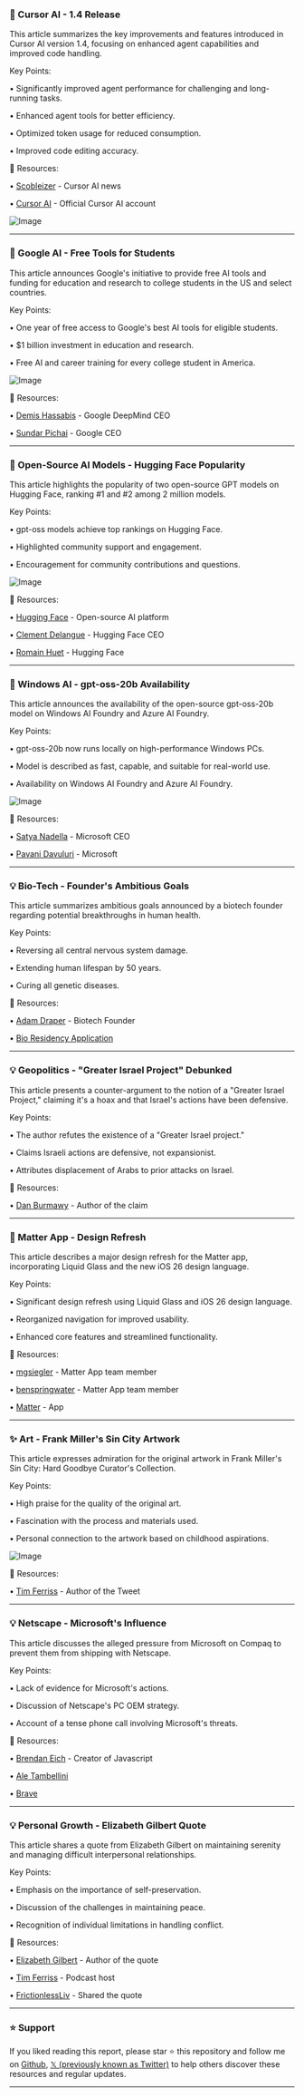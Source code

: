### 🤖 Cursor AI - 1.4 Release

This article summarizes the key improvements and features introduced in Cursor AI version 1.4, focusing on enhanced agent capabilities and improved code handling.

Key Points:

• Significantly improved agent performance for challenging and long-running tasks.

• Enhanced agent tools for better efficiency.

• Optimized token usage for reduced consumption.


• Improved code editing accuracy.


🔗 Resources:

• [Scobleizer](https://x.com/Scobleizer) -  Cursor AI news

• [Cursor AI](https://x.com/cursor_ai) - Official Cursor AI account

![Image](https://x.com/cursor_ai/status/1953233094603096532/analytics)


---
### 🚀 Google AI - Free Tools for Students

This article announces Google's initiative to provide free AI tools and funding for education and research to college students in the US and select countries.

Key Points:

• One year of free access to Google's best AI tools for eligible students.

• $1 billion investment in education and research.

• Free AI and career training for every college student in America.


![Image](https://pbs.twimg.com/media/GxrkRDEWQAABo70?format=jpg&name=small)

🔗 Resources:

• [Demis Hassabis](https://x.com/demishassabis) - Google DeepMind CEO

• [Sundar Pichai](https://x.com/sundarpichai) - Google CEO


---
### 🤖 Open-Source AI Models - Hugging Face Popularity

This article highlights the popularity of two open-source GPT models on Hugging Face, ranking #1 and #2 among 2 million models.

Key Points:

• gpt-oss models achieve top rankings on Hugging Face.

• Highlighted community support and engagement.

• Encouragement for community contributions and questions.


![Image](https://pbs.twimg.com/media/Gxs2ySLbQAAtphd?format=jpg&name=small)

🔗 Resources:

• [Hugging Face](https://x.com/huggingface) - Open-source AI platform

• [Clement Delangue](https://x.com/ClementDelangue) - Hugging Face CEO

• [Romain Huet](https://x.com/romainhuet) - Hugging Face


---
### 🤖 Windows AI - gpt-oss-20b Availability

This article announces the availability of the open-source gpt-oss-20b model on Windows AI Foundry and Azure AI Foundry.

Key Points:

• gpt-oss-20b now runs locally on high-performance Windows PCs.

• Model is described as fast, capable, and suitable for real-world use.

• Availability on Windows AI Foundry and Azure AI Foundry.


![Image](https://pbs.twimg.com/amplify_video_thumb/1953157611970543618/img/sJtnMneLh2ad-xoi.jpg)

🔗 Resources:

• [Satya Nadella](https://x.com/satyanadella) - Microsoft CEO

• [Pavani Davuluri](https://x.com/pavandavuluri) - Microsoft


---
### 💡 Bio-Tech - Founder's Ambitious Goals

This article summarizes ambitious goals announced by a biotech founder regarding potential breakthroughs in human health.

Key Points:

• Reversing all central nervous system damage.

• Extending human lifespan by 50 years.

• Curing all genetic diseases.


🔗 Resources:

• [Adam Draper](https://x.com/AdamDraper) - Biotech Founder

• [Bio Residency Application](https://t.co/xwwVPIOJqd)


---
### 💡 Geopolitics - "Greater Israel Project" Debunked

This article presents a counter-argument to the notion of a "Greater Israel Project," claiming it's a hoax and that Israel's actions have been defensive.

Key Points:

• The author refutes the existence of a "Greater Israel project."

• Claims Israeli actions are defensive, not expansionist.

• Attributes displacement of Arabs to prior attacks on Israel.


🔗 Resources:

• [Dan Burmawy](https://x.com/DanBurmawy) - Author of the claim


---
### 🚀 Matter App - Design Refresh

This article describes a major design refresh for the Matter app, incorporating Liquid Glass and the new iOS 26 design language.

Key Points:

• Significant design refresh using Liquid Glass and iOS 26 design language.

• Reorganized navigation for improved usability.

• Enhanced core features and streamlined functionality.


🔗 Resources:

• [mgsiegler](https://x.com/mgsiegler) - Matter App team member

• [benspringwater](https://x.com/benspringwater) - Matter App team member

• [Matter](https://x.com/matter) - App


---
### ✨ Art - Frank Miller's Sin City Artwork

This article expresses admiration for the original artwork in Frank Miller's Sin City: Hard Goodbye Curator's Collection.


Key Points:

• High praise for the quality of the original art.

• Fascination with the process and materials used.

• Personal connection to the artwork based on childhood aspirations.


![Image](https://pbs.twimg.com/media/GxsCUM3awAQx3RQ?format=jpg&name=small)

🔗 Resources:

• [Tim Ferriss](https://x.com/tferriss) - Author of the Tweet


---
### 💡 Netscape - Microsoft's Influence

This article discusses the alleged pressure from Microsoft on Compaq to prevent them from shipping with Netscape.


Key Points:

• Lack of evidence for Microsoft's actions.

• Discussion of Netscape's PC OEM strategy.

• Account of a tense phone call involving Microsoft's threats.


🔗 Resources:

• [Brendan Eich](https://x.com/BrendanEich) - Creator of Javascript

• [Ale Tambellini](https://x.com/ale_tambellini)

• [Brave](https://x.com/brave)


---
### 💡  Personal Growth - Elizabeth Gilbert Quote

This article shares a quote from Elizabeth Gilbert on maintaining serenity and managing difficult interpersonal relationships.


Key Points:

• Emphasis on the importance of self-preservation.

• Discussion of the challenges in maintaining peace.

• Recognition of individual limitations in handling conflict.



🔗 Resources:

• [Elizabeth Gilbert](https://x.com/GilbertLiz) - Author of the quote

• [Tim Ferriss](https://x.com/tferriss) - Podcast host

• [FrictionlessLiv](https://x.com/FrictionlessLiv) - Shared the quote


---

### ⭐️ Support

If you liked reading this report, please star ⭐️ this repository and follow me on [Github](https://github.com/Drix10), [𝕏 (previously known as Twitter)](https://x.com/DRIX_10_) to help others discover these resources and regular updates.

---